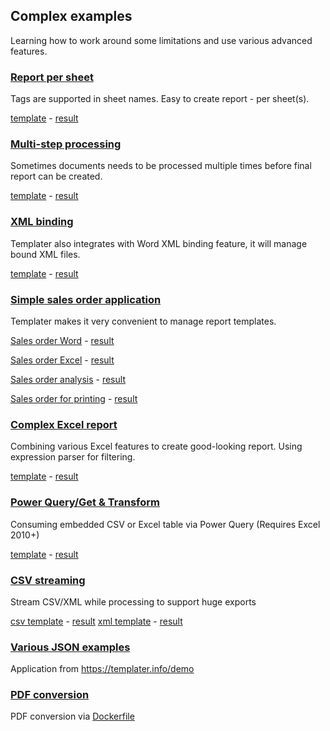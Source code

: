 ## Complex examples

Learning how to work around some limitations and use various advanced features.

### [Report per sheet](SheetReport/Readme.md)

Tags are supported in sheet names. Easy to create report - per sheet(s).

[template](SheetReport/template/Report.xlsx?raw=true) - [result](SheetReport/result.xlsx?raw=true)

### [Multi-step processing](DoubleProcessing/Readme.md)

Sometimes documents needs to be processed multiple times before final report can be created.

[template](DoubleProcessing/template/ResizeWithNesting.xlsx?raw=true) - [result](DoubleProcessing/result.xlsx?raw=true)

### [XML binding](XmlBinding/Readme.md)

Templater also integrates with Word XML binding feature, it will manage bound XML files.

[template](XmlBinding/template/Binding.docx?raw=true) - [result](XmlBinding/result.docx?raw=true)

### [Simple sales order application](SalesOrderMVP%20(.NET)/Readme.md)

Templater makes it very convenient to manage report templates.

[Sales order Word](SalesOrderMVP%20(.NET)/Templates/SalesOrderItem.docx?raw=true) - [result](SalesOrderMVP%20(.NET)/result-one.docx?raw=true)

[Sales order Excel](SalesOrderMVP%20(.NET)/Templates/SalesOrderItem.xlsx?raw=true) - [result](SalesOrderMVP%20(.NET)/result-one.xlsx?raw=true)

[Sales order analysis](SalesOrderMVP%20(.NET)/Templates/SalesOrderGrid.xlsx?raw=true) - [result](SalesOrderMVP%20(.NET)/result-grid.xlsx?raw=true)

[Sales order for printing](SalesOrderMVP%20(.NET)/Templates/SalesOrder.txt) - [result](SalesOrderMVP%20(.NET)/result.txt)

### [Complex Excel report](DepartmentReport/Readme.md)

Combining various Excel features to create good-looking report. Using expression parser for filtering.

[template](DepartmentReport/template/departments.xlsx?raw=true) - [result](DepartmentReport/result.xlsx?raw=true)

### [Power Query/Get & Transform](PowerQuery/Readme.md)

Consuming embedded CSV or Excel table via Power Query (Requires Excel 2010+)

[template](PowerQuery/template/PowerQuery.xlsx?raw=true) - [result](PowerQuery/result.xlsx?raw=true)

### [CSV streaming](Streaming/Readme.md)

Stream CSV/XML while processing to support huge exports

[csv template](Streaming/template/input.csv) - [result](Streaming/result.csv)
[xml template](Streaming/template/input.xml) - [result](Streaming/result.xml)

### [Various JSON examples](TemplaterServer/Readme.md)

Application from https://templater.info/demo

### [PDF conversion](TemplaterServer/Readme.md)

PDF conversion via [Dockerfile](TemplaterServer/Dockerfile)
